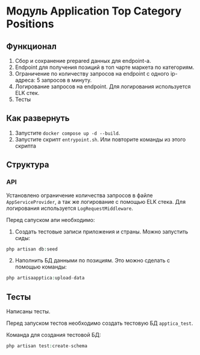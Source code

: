 # Модуль Application Top Category Positions

## Функционал
1. Сбор и сохранение prepared данных для endpoint-а.
2. Endpoint для получения позиций в топ чарте маркета по категориям.
3. Ограничение по количеству запросов на endpoint с одного ip-адреса: 5 запросов в минуту.
4. Логирование запросов на endpoint. Для логирования используется ELK стек.
5. Тесты

## Как развернуть
1. Запустите `docker compose up -d --build`.
2. Запустите скрипт `entrypoint.sh`. Или повторите команды из этого скрипта

## Структура
### API
Установлено ограничение количества запросов в файле `AppServiceProvider`,
а так же логирование с помощью ELK стека. Для логирования используется `LogRequestMiddleware`.

Перед сапуском апи необходимо:
1. Создать тестовые записи приложения и страны. Можно запустить сиды:
```php
php artisan db:seed
```

2. Наполнить БД данными по позициям. Это можно сделать с помощью команды:
```php
php artisaapptica:upload-data
```

## Тесты
Написаны тесты.

Перед запуском тестов необходимо создать тестовую БД `apptica_test`.

Команда для создания тестовой БД:
```php
php artisan test:create-schema
```
